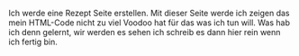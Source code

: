 Ich werde eine Rezept Seite erstellen. Mit dieser Seite werde ich zeigen das mein HTML-Code nicht zu viel Voodoo hat für das was ich tun will.
Was hab ich denn gelernt, wir werden es sehen ich schreib es dann hier rein wenn ich fertig bin.